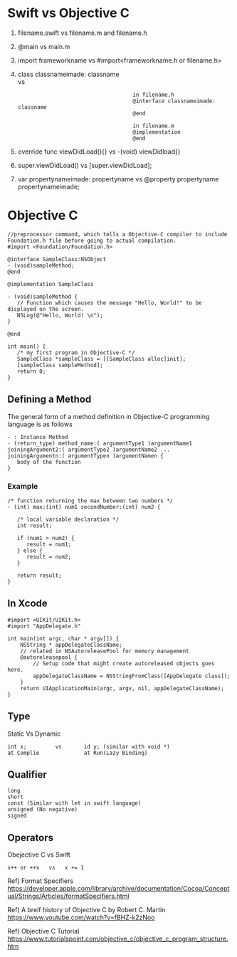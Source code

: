 # Swift vs Objective C

1.  filename.swift vs filename.m and filename.h

2.  @main vs main.m 

3.  import frameworkname vs #import<frameworkname.h or filename.h>

4.  class classnameimade: classname    
                                      vs   
                                            
                                            in filename.h
                                            @interface classnameimade: classname
                                            @end
                                            
                                            in filename.m
                                            @implementation
                                            @end
                                              
                                              
5. override func viewDidLoad(){}         vs  -(void) viewDidload{}

6. super.viewDidLoad()          vs   [super.viewDidLoad];


7. var propertynameimade: propertyname    vs @property propertyname propertynameimade;


# Objective C

```
//preprocessor command, which tells a Objective-C compiler to include Foundation.h file before going to actual compilation.
#import <Foundation/Foundation.h>

@interface SampleClass:NSObject
- (void)sampleMethod;
@end

@implementation SampleClass

- (void)sampleMethod {
   // Function which causes the message "Hello, World!" to be displayed on the screen.
   NSLog(@"Hello, World! \n");
}

@end

int main() {
   /* my first program in Objective-C */
   SampleClass *sampleClass = [[SampleClass alloc]init];
   [sampleClass sampleMethod];
   return 0;
}

```


## Defining a Method
The general form of a method definition in Objective-C programming language is as follows 

```
- : Instance Method
- (return_type) method_name:( argumentType1 )argumentName1 
joiningArgument2:( argumentType2 )argumentName2 ... 
joiningArgumentn:( argumentTypen )argumentNamen {
   body of the function
}
```


### Example

```
/* function returning the max between two numbers */
- (int) max:(int) num1 secondNumber:(int) num2 {
   
   /* local variable declaration */
   int result;
 
   if (num1 > num2) {
      result = num1;
   } else {
      result = num2;
   }
 
   return result; 
}
```



## In Xcode

```
#import <UIKit/UIKit.h>
#import "AppDelegate.h"

int main(int argc, char * argv[]) {
    NSString * appDelegateClassName;
    // related in NSAutoreleasePool for memory management
    @autoreleasepool {
        // Setup code that might create autoreleased objects goes here.
        appDelegateClassName = NSStringFromClass([AppDelegate class]);
    }
    return UIApplicationMain(argc, argv, nil, appDelegateClassName);
}
```


## Type

Static Vs Dynamic

```
int x;         vs       id y; (similar with void *)
at Complie              at Run(Lazy Binding)
```


## Qualifier

```
long
short
const (Similar with let in swift language)
unsigned (No negative)
signed
```

## Operators

Obejective C vs Swift

```
x++ or ++x   vs   x += 1 
```

Ref) Format Specifiers
https://developer.apple.com/library/archive/documentation/Cocoa/Conceptual/Strings/Articles/formatSpecifiers.html


Ref) A breif history of Objective C by Robert C. Martin
https://www.youtube.com/watch?v=fBHZ-k2zNoo

Ref) Objective C Tutorial
https://www.tutorialspoint.com/objective_c/objective_c_program_structure.htm
